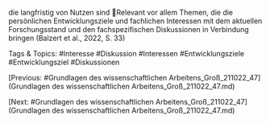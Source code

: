 die langfristig von Nutzen sind
Relevant vor allem Themen, die die persönlichen Entwicklungsziele und fachlichen Interessen 
mit dem aktuellen Forschungsstand und den fachspezifischen Diskussionen in Verbindung 
bringen
(Balzert et al., 2022, S. 33)

   Tags & Topics:
   #Interesse
   #Diskussion
   #Interessen
   #Entwicklungsziele
   #Entwicklungsziel
   #Diskussionen

[Previous: #Grundlagen des wissenschaftlichen Arbeitens_Groß_211022_47](Grundlagen des wissenschaftlichen Arbeitens_Groß_211022_47.md)

[Next: #Grundlagen des wissenschaftlichen Arbeitens_Groß_211022_47](Grundlagen des wissenschaftlichen Arbeitens_Groß_211022_47.md)